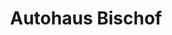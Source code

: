 ---
title: "Autohaus Bischof"
url: /uebach-palenberg/autohaus-bischof-roermonder-strasse/
shop: Autowerkstatt
---